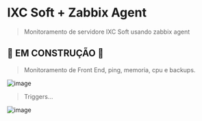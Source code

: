 # IXC Soft + Zabbix Agent

> Monitoramento de servidore IXC Soft usando zabbix agent

## 🚧 EM CONSTRUÇÃO 🚧

> Monitoramento de Front End, ping, memoria, cpu e backups.

![image](https://user-images.githubusercontent.com/23584038/129742844-1af5f899-d0fe-4847-b87d-b24f2c912196.png)

> Triggers...

![image](https://user-images.githubusercontent.com/23584038/129090561-f64ddf56-be19-4166-98da-91e622eec597.png)
